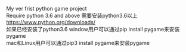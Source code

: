 My ver frist python game  project      
Require python 3.6 and above 需要安装python3.6以上 https://www.python.org/downloads/                  
如果已经安装了python3.6 window用户可以通过pip install pygame来安装pygame            
mac和Linux用户可以通过pip3 install pygame来安装pygame           
